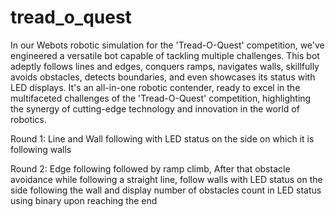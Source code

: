 # tread_o_quest

In our Webots robotic simulation for the 'Tread-O-Quest' competition, we've engineered a versatile bot capable of tackling multiple challenges. This bot adeptly follows lines and edges, conquers ramps, navigates walls, skillfully avoids obstacles, detects boundaries, and even showcases its status with LED displays. It's an all-in-one robotic contender, ready to excel in the multifaceted challenges of the 'Tread-O-Quest' competition, highlighting the synergy of cutting-edge technology and innovation in the world of robotics.

Round 1: Line and Wall following with LED status on the side on which it is following walls

Round 2: Edge following followed by ramp climb, After that obstacle avoidance while following a straight line, follow walls with LED status on the side following the wall and display number of obstacles count in LED status using binary upon reaching the end
